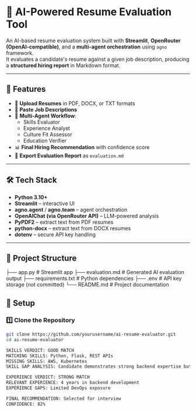 # 🤖 AI-Powered Resume Evaluation Tool

An AI-based resume evaluation system built with **Streamlit**, **OpenRouter (OpenAI-compatible)**, and a **multi-agent orchestration** using `agno` framework.  
It evaluates a candidate's resume against a given job description, producing a **structured hiring report** in Markdown format.

---

## 📌 Features
- 📂 **Upload Resumes** in PDF, DOCX, or TXT formats
- 📝 **Paste Job Descriptions**
- 🤝 **Multi-Agent Workflow**:
  - Skills Evaluator
  - Experience Analyst
  - Culture Fit Assessor
  - Education Verifier
- 📊 **Final Hiring Recommendation** with confidence score
- 💾 **Export Evaluation Report** as `evaluation.md`

---

## 🛠 Tech Stack
- **Python 3.10+**
- **Streamlit** – interactive UI
- **agno.agent** / **agno.team** – agent orchestration
- **OpenAIChat (via OpenRouter API)** – LLM-powered analysis
- **PyPDF2** – extract text from PDF resumes
- **python-docx** – extract text from DOCX resumes
- **dotenv** – secure API key handling

---

## 📂 Project Structure
├── app.py # Streamlit app
├── evaluation.md # Generated AI evaluation output
├── requirements.txt # Python dependencies
├── .env # API key storage (not committed)
└── README.md # Project documentation

## 🔑 Setup

### 1️⃣ Clone the Repository
```bash
git clone https://github.com/yourusername/ai-resume-evaluator.git
cd ai-resume-evaluator

SKILLS VERDICT: GOOD MATCH
MATCHING SKILLS: Python, Flask, REST APIs
MISSING SKILLS: AWS, Kubernetes
SKILL GAP ANALYSIS: Candidate demonstrates strong backend expertise but lacks cloud deployment experience.

EXPERIENCE VERDICT: STRONG MATCH
RELEVANT EXPERIENCE: 4 years in backend development
EXPERIENCE GAPS: Limited DevOps exposure

FINAL RECOMMENDATION: Selected for interview
CONFIDENCE: 82%
